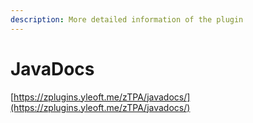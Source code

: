```yaml
---
description: More detailed information of the plugin
---
```


# JavaDocs

[https://zplugins.yleoft.me/zTPA/javadocs/](https://zplugins.yleoft.me/zTPA/javadocs/)
